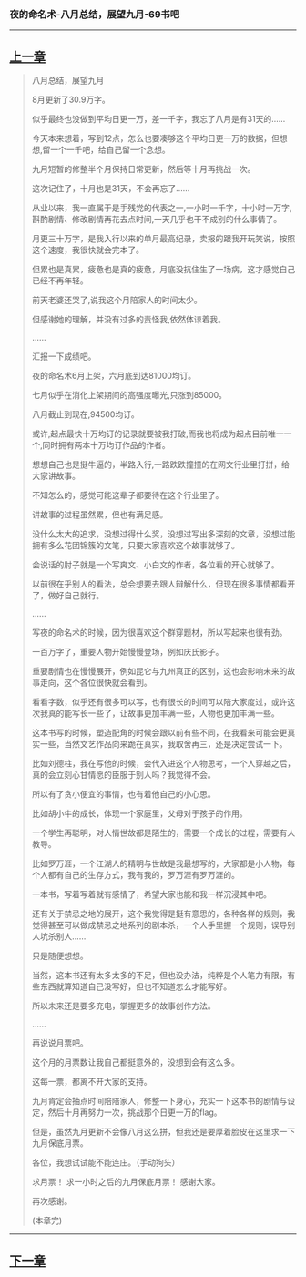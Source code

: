 ### 夜的命名术-八月总结，展望九月-69书吧

--------
[上一章](./32062b1e69cad54767b133884a8c9858.md)
--------


>
>
>
>八月总结，展望九月
>
>8月更新了30.9万字。
>
>似乎最终也没做到平均日更一万，差一千字，我忘了八月是有31天的……
>
>今天本来想着，写到12点，怎么也要凑够这个平均日更一万的数据，但想想,留一个一千吧，给自己留一个念想。
>
>九月短暂的修整半个月保持日常更新，然后等十月再挑战一次。
>
>这次记住了，十月也是31天，不会再忘了……
>
>从业以来，我一直属于是手残党的代表之一,一小时一千字，十小时一万字,斟酌剧情、修改剧情再花去点时间,一天几乎也干不成别的什么事情了。
>
>月更三十万字，是我入行以来的单月最高纪录，卖报的跟我开玩笑说，按照这个速度，我很快就会完本了。
>
>但累也是真累，疲惫也是真的疲惫，月底没抗住生了一场病，这才感觉自己已经不再年轻。
>
>前天老婆还哭了,说我这个月陪家人的时间太少。
>
>但感谢她的理解，并没有过多的责怪我,依然体谅着我。
>
>……
>
>汇报一下成绩吧。
>
>夜的命名术6月上架，六月底到达81000均订。
>
>七月似乎在消化上架期间的高强度曝光,只涨到85000。
>
>八月截止到现在,94500均订。
>
>或许,起点最快十万均订的记录就要被我打破,而我也将成为起点目前唯一一个,同时拥有两本十万均订作品的作者。
>
>想想自己也是挺牛逼的，半路入行,一路跌跌撞撞的在网文行业里打拼，给大家讲故事。
>
>不知怎么的，感觉可能这辈子都要待在这个行业里了。
>
>讲故事的过程虽然累，但也有满足感。
>
>没什么太大的追求，没想过得什么奖，没想过写出多深刻的文章，没想过能拥有多么花团锦簇的文笔，只要大家喜欢这个故事就够了。
>
>会说话的肘子就是一个写爽文、小白文的作者，各位看的开心就够了。
>
>以前很在乎别人的看法，总会想要去跟人辩解什么，但现在很多事情都看开了，做好自己就行。
>
>……
>
>写夜的命名术的时候，因为很喜欢这个群穿题材，所以写起来也很有劲。
>
>一百万字了，重要人物开始慢慢登场，例如庆氏影子。
>
>重要剧情也在慢慢展开，例如昆仑与九州真正的区别，这也会影响未来的故事走向，这个各位很快就会看到。
>
>看看字数，似乎还有很多可以写，也有很长的时间可以陪大家度过，或许这次我真的能写长一些了，让故事更加丰满一些，人物也更加丰满一些。
>
>这本书写的时候，塑造配角的时候会跟以前有些不同，在我看来可能会更真实一些，当然文艺作品向来跪在真实，我取舍再三，还是决定尝试一下。
>
>比如刘德柱，我在写他的时候，会代入进这个人物思考，一个人穿越之后，真的会立刻心甘情愿的臣服于别人吗？我觉得不会。
>
>所以有了贪小便宜的事情，也有着他自己的小心思。
>
>比如胡小牛的成长，体现一个家庭里，父母对于孩子的作用。
>
>一个学生再聪明，对人情世故都是陌生的，需要一个成长的过程，需要有人教导。
>
>比如罗万涯，一个江湖人的精明与世故是我最想写的，大家都是小人物，每个人都有自己的生存方式，我有我的，罗万涯有罗万涯的。
>
>一本书，写着写着就有感情了，希望大家也能和我一样沉浸其中吧。
>
>还有关于禁忌之地的展开，这个我觉得是挺有意思的，各种各样的规则，我觉得甚至可以做成禁忌之地系列的剧本杀，一个人手里握一个规则，误导别人坑杀别人……
>
>只是随便想想。
>
>当然，这本书还有太多太多的不足，但也没办法，纯粹是个人笔力有限，有些东西就算知道自己没写好，但也不知道怎么才能写好。
>
>所以未来还是要多充电，掌握更多的故事创作方法。
>
>……
>
>再说说月票吧。
>
>这个月的月票数让我自己都挺意外的，没想到会有这么多。
>
>这每一票，都离不开大家的支持。
>
>九月肯定会抽点时间陪陪家人，修整一下身心，充实一下这本书的剧情与设定，然后十月再努力一次，挑战那个日更一万的flag。
>
>但是，虽然九月更新不会像八月这么拼，但我还是要厚着脸皮在这里求一下九月保底月票。
>
>各位，我想试试能不能连庄。（手动狗头）
>
>求月票！
>求一小时之后的九月保底月票！
>感谢大家。
>
>再次感谢。
>
>(本章完)
>
>

--------
[下一章](./aeed57a637c0f1aec9f0efbfea0b7b04.md)
--------
